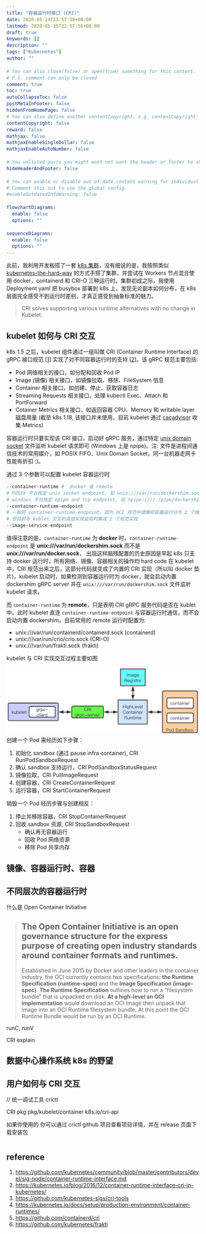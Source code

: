 ```yaml
---
title: "容器运行时接口 (CRI)"
date: 2020-05-24T11:57:56+08:00
lastmod: 2020-05-25T22:57:56+08:00
draft: true
keywords: []
description: ""
tags: ["Kubernetes"]
author: ""

# You can also close(false) or open(true) something for this content.
# P.S. comment can only be closed
comment: true
toc: true
autoCollapseToc: false
postMetaInFooter: false
hiddenFromHomePage: false
# You can also define another contentCopyright. e.g. contentCopyright: "This is another copyright."
contentCopyright: false
reward: false
mathjax: false
mathjaxEnableSingleDollar: false
mathjaxEnableAutoNumber: false

# You unlisted posts you might want not want the header or footer to show
hideHeaderAndFooter: false

# You can enable or disable out-of-date content warning for individual post.
# Comment this out to use the global config.
#enableOutdatedInfoWarning: false

flowchartDiagrams:
  enable: false
  options: ""

sequenceDiagrams: 
  enable: false
  options: ""
---
```


此前，我利用开发板搭了一套 [k8s 集群](../20200405-raspberry-pi-cluster)，没有细说的是，我按照类似 [kubernetes-the-hard-way](https://github.com/kelseyhightower/kubernetes-the-hard-way) 的方式手搭了集群，并尝试在 Workers 节点混合使用 docker，containerd 和 CRI-O 三种运行时。集群初成之际，我使用 Deployment yaml 把 busybox 部署到 k8s 上，发现无论副本如何分布，在 k8s 层面完全感受不到运行时差别，才真正感受到抽象标准的魅力。

> CRI solves supporting various runtime alternatives with no change in Kubelet.


## kubelet 如何与 CRI 交互

k8s 1.5 之后，kubelet 组件通过一组叫做 CRI (Container Runtime Interface) 的 gRPC 接口规范 [[1](https://github.com/kubernetes/community/blob/master/contributors/devel/sig-node/container-runtime-interface.md)] 实现了对不同容器运行时的支持 [[2](https://kubernetes.io/blog/2016/12/container-runtime-interface-cri-in-kubernetes/)]。该 gRPC 规范主要包括: 
* Pod 网络相关的接口，如分配和回收 Pod IP
* Image (镜像) 相关接口，如镜像拉取、移除、FileSystem 信息
* Container 相关接口，如创建、停止、获取容器日志
* Streaming Requests 相关接口，处理 kubectl Exec、Attach 和 PortForward
* Cotainer Metrics 相关接口，如返回容器 CPU、Memory 和 writable layer 磁盘用量 (截至 k8s 1.18, 该接口并未使用，目前 kubelet 通过 [cacadvisor](https://github.com/google/cadvisor) 收集 Metrics)

容器运行时只要实现该 CRI 接口，启动好 gRPC 服务，通过特定 [unix domain socket](https://en.wikipedia.org/wiki/Unix_domain_socket) 文件监听 kubelet 请求即可 (Windows 上是 npipe)。注: 文件是进程间通信技术的常用媒介，如 POSIX FIFO、Unix Domain Socket，同一台机器走网卡性能有折扣 :)。

通过 3 个参数可以配置  kubelet 容器运行时

```bash
--container-runtime #  docker 或 remote
# POSIX 平台指定 unix socket endpoint, 如 unix:///var/run/dockershim.sock
# windows 平台指定 npipe and tcp endpoint, 如 npipe:////./pipe/dockershim
--container-runtime-endpoint
# 一般同 container-runtime-endpoint，因为 OCI 规范中镜像和容器运行分为 2 个独立规范，
# 但目前与 kublet 交互的高层实现会同时集成 2 个规范实现
--image-service-endpoint 
```

值得注意的是，`container-runtime` 为 **docker** 时，`container-runtime-endpoint` 是 **unix:///var/run/dockershim.sock** 而不是 **unix:///var/run/docker.sock**， 出现这样脑残配置的历史原因是早起 k8s 只支持 docker 运行时，所有网络、镜像、容器相关的操作均 hard code 在 kubelet 中，CRI 规范出来之后，这部分代码就变成了内置的 CRI 实现（所以叫 docker 垫片)，kubelet 启动时，如果检测到容器运行时为 docker，就会启动内置 dockershim gRPC server 并在 `unix:///var/run/dockershim.sock` 文件监听 kubelet 请求。

而 `container-runtime` 为 **remote**，只是表明 CRI gRPC 服务代码是否在 kublet 中，此时 kubelet 直连 `container-runtime-endpoint` 与容器运行时通信，而不会启动内置 dockershim。目前常用的 remote 运行时配置为:
*  unix:///var/run/containerd/containerd.sock (containerd)
*  unix:///var/run/crio/crio.sock (CRI-O)
*  unix:///var/run/frakti.sock (frakti)

kubelet 与 CRI 实现交互过程主要如图

<img src="/img/2020567/kubelet-cri.jpg" width="600px">
创建一个 Pod 需经历如下步骤：

1. 初始化 sandbox (通过 pause infra container), CRI RunPodSandboxRequest
2. 确认 sandbox 支持运行，CRI PodSandboxStatusRequest
3. 镜像拉取，CRI PullImageRequest
4. 创建容器，CRI CreateContainerRequest
5. 运行容器，CRI StartContainerRequest

销毁一个 Pod 经历步骤与创建相反：
1. 停止并移除容器，CRI StopContainerRequest
2. 回收 sandbox 资源, CRI StopSandboxRequest
    - 确认再无容器运行 
    - 回收 Pod 网络资源
    - 移除 Pod 共享内存

## 镜像、容器运行时、容器



## 不同层次的容器运行时

什么是 Open Container Initiative

> The Open Container Initiative is an open governance structure for the express purpose of creating open industry standards around container formats and runtimes.
> ---
> Established in June 2015 by Docker and other leaders in the container industry, the OCI currently contains two specifications: **the Runtime Specification (runtime-spec)** and the **Image Specification (image-spec)**. **The Runtime Specification** outlines how to run a “filesystem bundle” that is unpacked on disk. **At a high-level an OCI implementation** would download an OCI Image then unpack that image into an OCI Runtime filesystem bundle. At this point the OCI Runtime Bundle would be run by an OCI Runtime.

runC, runV

CRI explain


## 数据中心操作系统 k8s 的野望

## 用户如何与 CRI 交互
//  统一调试工具 crictl


CRI pkg
pkg/kubelet/container
k8s.io/cri-api

如果你使用的
你可以通过 crictl github 项目查看项目详情，并在 release 页面下载安装包

```

```


## reference

1. https://github.com/kubernetes/community/blob/master/contributors/devel/sig-node/container-runtime-interface.md 
2. https://kubernetes.io/blog/2016/12/container-runtime-interface-cri-in-kubernetes/
3. https://github.com/kubernetes-sigs/cri-tools
4. https://kubernetes.io/docs/setup/production-environment/container-runtimes/
5. https://github.com/containerd/cri
6. https://github.com/kubernetes/frakti
